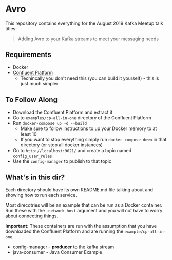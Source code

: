 # Avro 
This repository contains everything for the August 2019 Kafka Meetup talk titles:
> Adding Avro to your Kafka streams to meet your messaging needs

## Requirements
* Docker
* [Confluent Platform](https://www.confluent.io/download/)
	* Techincally you don't need this (you can build it yourself) - this is just much simpler

## To Follow Along
* Download the Confluent Platform and extract it
* Go to `examples/cp-all-in-one` directory  of the Confluent Platform
* Run `docker-compose up -d --build`
	* Make sure to follow instructions to up your Docker memory to at least 10
	* If you want to stop everything simply run `docker-compose down` in that directory (or stop all docker instances)
* Go to `http://localhost:9021/` and create a topic named `config_user_rules`
* Use the `config-manager` to publish to that topic

## What's in this dir?
Each directory should have its own README.md file talking about and showing how to run each service.

Most direcotries will be an example that can be run as a Docker container.  Run these with the `-network host` argument and you will not have to worry about connecting things.

**Important:** These containers are run with the assumption that you have downloaded the Confluent Platform and are running the `example/cp-all-in-one`.

* config-manager - **producer** to the kafka stream
* java-consumer - Java Consumer Example